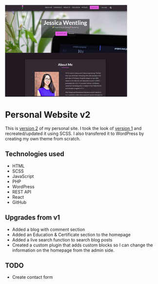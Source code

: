 <img src="screenshot.png" alt="Jessica Wentling Personal Website v2" width="400" height="300">

# Personal Website v2

This is [version 2](https://jessicawentling.com) of my personal site. I took the look of [version 1](https://v1.jessicawentling.com) and recreated/updated it using SCSS. I also transfered it to WordPress by creating my own theme from scratch.

## Technologies used

- HTML
- SCSS
- JavaScript
- PHP
- WordPress
- REST API
- React
- GitHub

## Upgrades from v1

- Added a blog with comment section
- Added an Education & Certificate section to the homepage
- Added a live search function to search blog posts
- Created a custom plugin that adds custom blocks so I can change the information on the homepage from the admin side.

## TODO

- Create contact form
